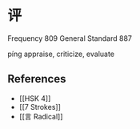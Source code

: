 # 评
Frequency 809
General Standard 887

píng
appraise, criticize, evaluate

## References
- [[HSK 4]]
- [[7 Strokes]]
- [[言 Radical]]